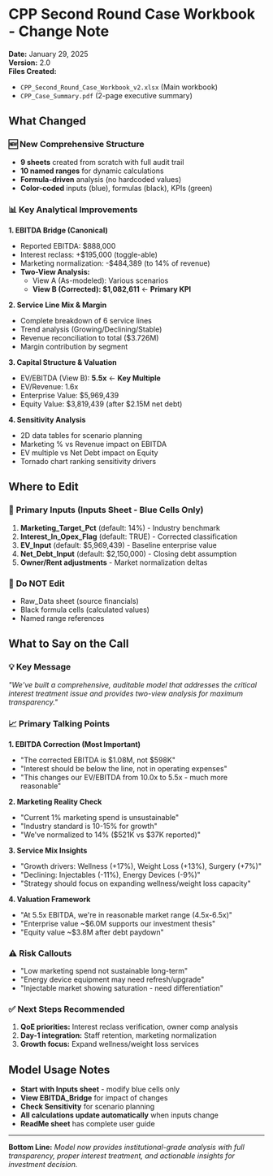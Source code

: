 # CPP Second Round Case Workbook - Change Note

**Date:** January 29, 2025  
**Version:** 2.0  
**Files Created:**
- `CPP_Second_Round_Case_Workbook_v2.xlsx` (Main workbook)
- `CPP_Case_Summary.pdf` (2-page executive summary)

## What Changed

### 🆕 **New Comprehensive Structure**
- **9 sheets** created from scratch with full audit trail
- **10 named ranges** for dynamic calculations
- **Formula-driven** analysis (no hardcoded values)
- **Color-coded** inputs (blue), formulas (black), KPIs (green)

### 📊 **Key Analytical Improvements**

**1. EBITDA Bridge (Canonical)**
- Reported EBITDA: $888,000
- Interest reclass: +$195,000 (toggle-able)
- Marketing normalization: -$484,389 (to 14% of revenue)
- **Two-View Analysis:**
  - View A (As-modeled): Various scenarios
  - **View B (Corrected): $1,082,611** ← **Primary KPI**

**2. Service Line Mix & Margin**
- Complete breakdown of 6 service lines
- Trend analysis (Growing/Declining/Stable)
- Revenue reconciliation to total ($3.726M)
- Margin contribution by segment

**3. Capital Structure & Valuation**
- EV/EBITDA (View B): **5.5x** ← **Key Multiple**
- EV/Revenue: 1.6x
- Enterprise Value: $5,969,439
- Equity Value: $3,819,439 (after $2.15M net debt)

**4. Sensitivity Analysis**
- 2D data tables for scenario planning
- Marketing % vs Revenue impact on EBITDA
- EV multiple vs Net Debt impact on Equity
- Tornado chart ranking sensitivity drivers

## Where to Edit

### 🔵 **Primary Inputs (Inputs Sheet - Blue Cells Only)**
1. **Marketing_Target_Pct** (default: 14%) - Industry benchmark
2. **Interest_In_Opex_Flag** (default: TRUE) - Corrected classification
3. **EV_Input** (default: $5,969,439) - Baseline enterprise value
4. **Net_Debt_Input** (default: $2,150,000) - Closing debt assumption
5. **Owner/Rent adjustments** - Market normalization deltas

### 🚫 **Do NOT Edit**
- Raw_Data sheet (source financials)
- Black formula cells (calculated values)
- Named range references

## What to Say on the Call

### 💡 **Key Message**
*"We've built a comprehensive, auditable model that addresses the critical interest treatment issue and provides two-view analysis for maximum transparency."*

### 📈 **Primary Talking Points**

**1. EBITDA Correction (Most Important)**
- "The corrected EBITDA is $1.08M, not $598K"
- "Interest should be below the line, not in operating expenses"
- "This changes our EV/EBITDA from 10.0x to 5.5x - much more reasonable"

**2. Marketing Reality Check**
- "Current 1% marketing spend is unsustainable"
- "Industry standard is 10-15% for growth"
- "We've normalized to 14% ($521K vs $37K reported)"

**3. Service Mix Insights**
- "Growth drivers: Wellness (+17%), Weight Loss (+13%), Surgery (+7%)"
- "Declining: Injectables (-11%), Energy Devices (-9%)"
- "Strategy should focus on expanding wellness/weight loss capacity"

**4. Valuation Framework**
- "At 5.5x EBITDA, we're in reasonable market range (4.5x-6.5x)"
- "Enterprise value ~$6.0M supports our investment thesis"
- "Equity value ~$3.8M after debt paydown"

### ⚠️ **Risk Callouts**
- "Low marketing spend not sustainable long-term"
- "Energy device equipment may need refresh/upgrade"
- "Injectable market showing saturation - need differentiation"

### ✅ **Next Steps Recommended**
1. **QoE priorities:** Interest reclass verification, owner comp analysis
2. **Day-1 integration:** Staff retention, marketing normalization
3. **Growth focus:** Expand wellness/weight loss services

## Model Usage Notes

- **Start with Inputs sheet** - modify blue cells only
- **View EBITDA_Bridge** for impact of changes
- **Check Sensitivity** for scenario planning
- **All calculations update automatically** when inputs change
- **ReadMe sheet** has complete user guide

---
**Bottom Line:** *Model now provides institutional-grade analysis with full transparency, proper interest treatment, and actionable insights for investment decision.* 